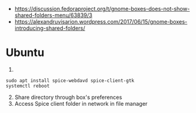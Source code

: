 - https://discussion.fedoraproject.org/t/gnome-boxes-does-not-show-shared-folders-menu/63839/3
- https://alexandruvisarion.wordpress.com/2017/06/15/gnome-boxes-introducing-shared-folders/


# Ubuntu
1.
```
sudo apt install spice-webdavd spice-client-gtk
systemctl reboot
```
2. Share directory through box's preferences
3. Access Spice client folder in network in file manager
